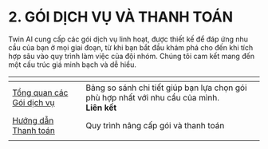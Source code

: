 # 2. GÓI DỊCH VỤ VÀ THANH TOÁN

Twin AI cung cấp các gói dịch vụ linh hoạt, được thiết kế để đáp ứng nhu cầu của bạn ở mọi giai đoạn, từ khi bạn bắt đầu khám phá cho đến khi tích hợp sâu vào quy trình làm việc của đội nhóm. Chúng tôi cam kết mang đến một cấu trúc giá minh bạch và dễ hiểu.

<table data-view="cards"><thead><tr><th></th><th></th></tr></thead><tbody><tr><td><a href="2.1.-tong-quan-cac-goi-dich-vu.md">Tổng quan các Gói dịch vụ</a></td><td>Bảng so sánh chi tiết giúp bạn lựa chọn gói phù hợp nhất với nhu cầu của mình.<br><strong>Liên kết</strong></td></tr><tr><td><a href="2.2.-huong-dan-thanh-toan.md">Hướng dẫn Thanh toán</a></td><td>Quy trình nâng cấp gói và thanh toán</td></tr><tr><td></td><td></td></tr></tbody></table>
